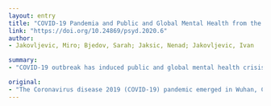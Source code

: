 ```yaml
---
layout: entry
title: "COVID-19 Pandemia and Public and Global Mental Health from the Perspective of Global Health Securit"
link: "https://doi.org/10.24869/psyd.2020.6"
author:
- Jakovljevic, Miro; Bjedov, Sarah; Jaksic, Nenad; Jakovljevic, Ivan

summary:
- "COVID-19 outbreak has induced public and global mental health crisis and a psycho-social experiment. Psychiatry and other mental health sciences can play very useful role in supporting the well-being. For successful fighting with present and future pandemics we have to learn more about psychiatric and psychological aspects of COVId-19 from the perspective of public and globally mental health."

original:
- "The Coronavirus disease 2019 (COVID-19) pandemic emerged in Wuhan, China and has spread all over the world and has caused huge threats to health and lives. It has affected different frontiers of lives and induced many psychiatric individual and collective problems such as panic, anxiety, depression, post-traumatic stress disorders, suspiciousness, infodemia, cacophony, xenophobia, racisms, etc. The COVID-19 outbreak has induced public and global mental health crisis as well as a huge psycho-social experiment. Psychiatry and other mental health sciences can play very useful role in supporting the well-being of COVID-19 patients and their families, healthcare personnel and the society. For successful fighting with present and future pandemics we have to learn more about psychiatric and psychological aspects of COVID-19 from the perspectives of public and global mental health."
---
```


